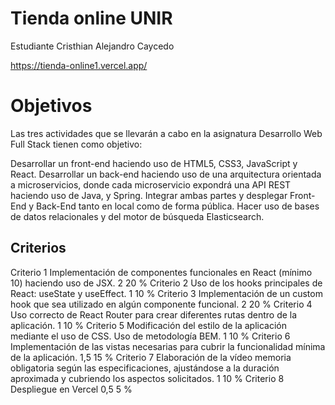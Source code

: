 # Tienda online UNIR

Estudiante Cristhian Alejandro Caycedo

https://tienda-online1.vercel.app/

# Objetivos 

Las tres actividades que se llevarán a cabo en la asignatura Desarrollo Web Full Stack tienen como objetivo:

Desarrollar un front-end haciendo uso de HTML5, CSS3, JavaScript y React.
Desarrollar un back-end haciendo uso de una arquitectura orientada a microservicios, donde cada microservicio expondrá una API REST haciendo uso de Java, y Spring.
Integrar ambas partes y desplegar Front-End y Back-End tanto en local como de forma pública.
Hacer uso de bases de datos relacionales y del motor de búsqueda Elasticsearch.

## Criterios

Criterio 1	Implementación de componentes funcionales en React (mínimo 10) haciendo uso de JSX.	2	20 %
Criterio 2	Uso de los hooks principales de React: useState y useEffect.	1	10 %
Criterio 3	Implementación de un custom hook que sea utilizado en algún componente funcional.	2	20 %
Criterio 4	Uso correcto de React Router para crear diferentes rutas dentro de la aplicación.	1	10 %
Criterio 5	Modificación del estilo de la aplicación mediante el uso de CSS. Uso de metodología BEM.	1	10 %
Criterio 6	Implementación de las vistas necesarias para cubrir la funcionalidad mínima de la aplicación.	1,5	15 %
Criterio 7	Elaboración de la vídeo memoria obligatoria según las especificaciones, ajustándose a la duración aproximada y cubriendo los aspectos solicitados.	1	10 %
Criterio 8	Despliegue en Vercel	0,5	5 %



